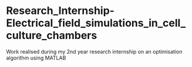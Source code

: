# Research_Internship-Electrical_field_simulations_in_cell_culture_chambers
Work realised during my 2nd year research internship on an optimisation algorithm using MATLAB
